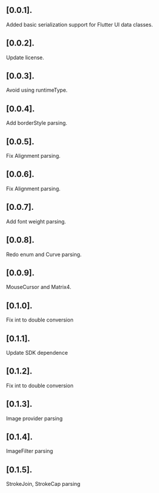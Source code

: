 ## [0.0.1].

Added basic serialization support for Flutter UI data classes.

## [0.0.2].

Update license.

## [0.0.3].

Avoid using runtimeType.

## [0.0.4].

Add borderStyle parsing.

## [0.0.5].

Fix Alignment parsing.

## [0.0.6].

Fix Alignment parsing.

## [0.0.7].

Add font weight parsing.

## [0.0.8].

Redo enum and Curve parsing.

## [0.0.9].

MouseCursor and Matrix4.

## [0.1.0].

Fix int to double conversion

## [0.1.1].

Update SDK dependence

## [0.1.2].

Fix int to double conversion

## [0.1.3].

Image provider parsing

## [0.1.4].

ImageFilter parsing

## [0.1.5].

StrokeJoin, StrokeCap parsing
